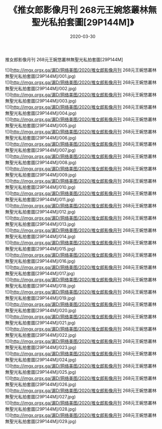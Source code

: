 ﻿---
layout: post
title:  《推女郎影像月刊 268元王婉悠叢林無聖光私拍套圖[29P144M]》
date:   2020-03-30
img: http://imgx.orgx.ga/漏D/网络美图/2020/推女郎影像月刊 268元王婉悠叢林無聖光私拍套圖[29P144M]/000.jpg
categories: [美女, 清纯, 唯美]
---

推女郎影像月刊 268元王婉悠叢林無聖光私拍套圖[29P144M]

  ![](http://imgx.orgx.ga/漏D/网络美图/2020/推女郎影像月刊 268元王婉悠叢林無聖光私拍套圖[29P144M]/001.jpg) <br> ![](http://imgx.orgx.ga/漏D/网络美图/2020/推女郎影像月刊 268元王婉悠叢林無聖光私拍套圖[29P144M]/002.jpg) <br> ![](http://imgx.orgx.ga/漏D/网络美图/2020/推女郎影像月刊 268元王婉悠叢林無聖光私拍套圖[29P144M]/003.jpg) <br> ![](http://imgx.orgx.ga/漏D/网络美图/2020/推女郎影像月刊 268元王婉悠叢林無聖光私拍套圖[29P144M]/004.jpg) <br> ![](http://imgx.orgx.ga/漏D/网络美图/2020/推女郎影像月刊 268元王婉悠叢林無聖光私拍套圖[29P144M]/005.jpg) <br> ![](http://imgx.orgx.ga/漏D/网络美图/2020/推女郎影像月刊 268元王婉悠叢林無聖光私拍套圖[29P144M]/006.jpg) <br> ![](http://imgx.orgx.ga/漏D/网络美图/2020/推女郎影像月刊 268元王婉悠叢林無聖光私拍套圖[29P144M]/007.jpg) <br> ![](http://imgx.orgx.ga/漏D/网络美图/2020/推女郎影像月刊 268元王婉悠叢林無聖光私拍套圖[29P144M]/008.jpg) <br> ![](http://imgx.orgx.ga/漏D/网络美图/2020/推女郎影像月刊 268元王婉悠叢林無聖光私拍套圖[29P144M]/009.jpg) <br> ![](http://imgx.orgx.ga/漏D/网络美图/2020/推女郎影像月刊 268元王婉悠叢林無聖光私拍套圖[29P144M]/010.jpg) <br> ![](http://imgx.orgx.ga/漏D/网络美图/2020/推女郎影像月刊 268元王婉悠叢林無聖光私拍套圖[29P144M]/011.jpg) <br> ![](http://imgx.orgx.ga/漏D/网络美图/2020/推女郎影像月刊 268元王婉悠叢林無聖光私拍套圖[29P144M]/012.jpg) <br> ![](http://imgx.orgx.ga/漏D/网络美图/2020/推女郎影像月刊 268元王婉悠叢林無聖光私拍套圖[29P144M]/013.jpg) <br> ![](http://imgx.orgx.ga/漏D/网络美图/2020/推女郎影像月刊 268元王婉悠叢林無聖光私拍套圖[29P144M]/014.jpg) <br> ![](http://imgx.orgx.ga/漏D/网络美图/2020/推女郎影像月刊 268元王婉悠叢林無聖光私拍套圖[29P144M]/015.jpg) <br> ![](http://imgx.orgx.ga/漏D/网络美图/2020/推女郎影像月刊 268元王婉悠叢林無聖光私拍套圖[29P144M]/016.jpg) <br> ![](http://imgx.orgx.ga/漏D/网络美图/2020/推女郎影像月刊 268元王婉悠叢林無聖光私拍套圖[29P144M]/017.jpg) <br> ![](http://imgx.orgx.ga/漏D/网络美图/2020/推女郎影像月刊 268元王婉悠叢林無聖光私拍套圖[29P144M]/018.jpg) <br> ![](http://imgx.orgx.ga/漏D/网络美图/2020/推女郎影像月刊 268元王婉悠叢林無聖光私拍套圖[29P144M]/019.jpg) <br> ![](http://imgx.orgx.ga/漏D/网络美图/2020/推女郎影像月刊 268元王婉悠叢林無聖光私拍套圖[29P144M]/020.jpg) <br> ![](http://imgx.orgx.ga/漏D/网络美图/2020/推女郎影像月刊 268元王婉悠叢林無聖光私拍套圖[29P144M]/021.jpg) <br> ![](http://imgx.orgx.ga/漏D/网络美图/2020/推女郎影像月刊 268元王婉悠叢林無聖光私拍套圖[29P144M]/022.jpg) <br> ![](http://imgx.orgx.ga/漏D/网络美图/2020/推女郎影像月刊 268元王婉悠叢林無聖光私拍套圖[29P144M]/023.jpg) <br> ![](http://imgx.orgx.ga/漏D/网络美图/2020/推女郎影像月刊 268元王婉悠叢林無聖光私拍套圖[29P144M]/024.jpg) <br> ![](http://imgx.orgx.ga/漏D/网络美图/2020/推女郎影像月刊 268元王婉悠叢林無聖光私拍套圖[29P144M]/025.jpg) <br> ![](http://imgx.orgx.ga/漏D/网络美图/2020/推女郎影像月刊 268元王婉悠叢林無聖光私拍套圖[29P144M]/026.jpg) <br> ![](http://imgx.orgx.ga/漏D/网络美图/2020/推女郎影像月刊 268元王婉悠叢林無聖光私拍套圖[29P144M]/027.jpg) <br> ![](http://imgx.orgx.ga/漏D/网络美图/2020/推女郎影像月刊 268元王婉悠叢林無聖光私拍套圖[29P144M]/028.jpg) <br> ![](http://imgx.orgx.ga/漏D/网络美图/2020/推女郎影像月刊 268元王婉悠叢林無聖光私拍套圖[29P144M]/029.jpg) <br>